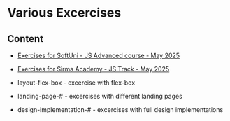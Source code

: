 
# Various Excercises

## Content

- [Exercises for SoftUni - JS Advanced course - May 2025](./SWE-academy/SoftUni-JS-Advanced-May-2025)
- [Exercises for Sirma Academy - JS Track - May 2025](./SWE-academy/Sirma-JS-Foundation-May-2025)

- layout-flex-box - excercise with flex-box
- landing-page-# - excercises with different landing pages
- design-implementation-# - excercises with full design implementations
